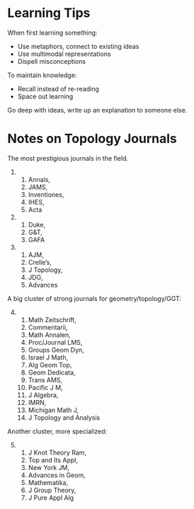 # Learning Tips

When first learning something:
- Use metaphors, connect to existing ideas
- Use multimodal representations
- Dispell misconceptions

To maintain knowledge:
- Recall instead of re-reading
- Space out learning

Go deep with ideas, write up an explanation to someone else.



# Notes on Topology Journals

The most prestigious journals in the field.

1. ​
   1. Annals, 
   2. JAMS, 
   3. Inventiones, 
   4. IHES, 
   5. Acta
2.  
   1. Duke, 
   2. G&T, 
   3. GAFA
3. ​
   1. AJM, 
   2. Crelle’s, 
   3. J Topology, 
   4. JDG, 
   5. Advances



A big cluster of strong journals for geometry/topology/GGT:

4. ​
   1. Math Zeitschrift, 
   2. Commentarii, 
   3. Math Annalen, 
   4. Proc/Journal LMS, 
   5. Groups Geom Dyn, 
   6. Israel J Math, 
   7. Alg Geom Top, 
   8. Geom Dedicata, 
   9. Trans AMS, 
   10. Pacific J M, 
   11. J Algebra, 
   12. IMRN, 
   13. Michigan Math J, 
   14. J Topology and Analysis

Another cluster, more specialized:

5. ​
   1. J Knot Theory Ram, 
   2. Top and Its Appl, 
   3. New York JM, 
   4. Advances in Geom,
   5. Mathematika, 
   6. J Group Theory, 
   7. J Pure Appl Alg